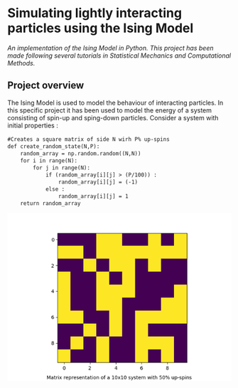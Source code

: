 # Simulating lightly interacting particles using the Ising Model

_An implementation of the Ising Model in Python. This project has been made following several tutorials in Statistical Mechanics and Computational Methods._

## Project overview
The Ising Model is used to model the behaviour of interacting particles. In this specific project it has been used to model the energy of a system consisting of spin-up and sping-down particles. Consider a system with initial properties : 

```
#Creates a square matrix of side N wirh P% up-spins
def create_random_state(N,P):
    random_array = np.random.random((N,N))
    for i in range(N):
        for j in range(N):
            if (random_array[i][j] > (P/100)) :
                random_array[i][j] = (-1)
            else :
                random_array[i][j] = 1
    return random_array
```

![Image : 10X10 random spin matrix](https://github.com/poppitypopper/ising-model/blob/main/state-charts/Figure_*1.png)




